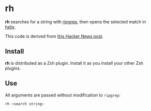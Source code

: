 # rh

**rh** searches for a string with [ripgrep], then opens the selected match in [helix].

This code is derived from [this Hacker News post].

[helix]: https://github.com/helix-editor/helix
[ripgrep]: https://github.com/BurntSushi/ripgrep
[this hacker news post]: https://news.ycombinator.com/item?id=38474106

## Install

**rh** is distributed as a Zsh plugin.
Install it as you install your other Zsh plugins.

## Use

All arguments are passed without modification to `ripgrep`:

```sh
rh <search string>
```
